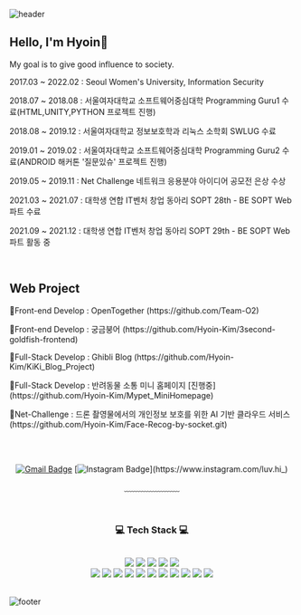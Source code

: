 ![header](https://capsule-render.vercel.app/api?type=waving&&color=gradient&height=100&section=header&fontSize=90)

 <h2>Hello, I'm Hyoin💛</h2>
 <p>My goal is to give good influence to society.</p>
 <p>2017.03 ~ 2022.02 : Seoul Women's University, Information Security</p>
 <p>2018.07 ~ 2018.08 : 서울여자대학교 소프트웨어중심대학 Programming Guru1 수료(HTML,UNITY,PYTHON 프로젝트 진행) </p>
 <p>2018.08 ~ 2019.12 : 서울여자대학교 정보보호학과 리눅스 소학회 SWLUG 수료 </p>
 <p>2019.01 ~ 2019.02 : 서울여자대학교 소프트웨어중심대학 Programming Guru2 수료(ANDROID 해커톤 '질문있슈' 프로젝트 진행) </p>
 <p>2019.05 ~ 2019.11 : Net Challenge 네트워크 응용분야 아이디어 공모전 은상 수상</p>
 <p>2021.03 ~ 2021.07 : 대학생 연합 IT벤처 창업 동아리 SOPT 28th - BE SOPT Web파트 수료 </p>
 <p>2021.09 ~ 2021.12 : 대학생 연합 IT벤처 창업 동아리 SOPT 29th - BE SOPT Web파트 활동 중 </p>
<br/>
 <h2>Web Project</h2>
 <p>🎇Front-end Develop : OpenTogether (https://github.com/Team-O2) </p>
 <p>🎇Front-end Develop : 궁금붕어 (https://github.com/Hyoin-Kim/3second-goldfish-frontend) </p>
 <p>🎇Full-Stack Develop : Ghibli Blog (https://github.com/Hyoin-Kim/KiKi_Blog_Project) </p>
 <p>🎇Full-Stack Develop : 반려동물 소통 미니 홈페이지 [진행중] (https://github.com/Hyoin-Kim/Mypet_MiniHomepage) </p>
 <p>🎇Net-Challenge : 드론 촬영물에서의 개인정보 보호를 위한 AI 기반 클라우드 서비스 (https://github.com/Hyoin-Kim/Face-Recog-by-socket.git) </p>

 
 <div align = "center">


<br/><br/>


[![Gmail Badge](https://img.shields.io/badge/Gmail-d14836?style=flat-square&logo=Gmail&logoColor=white&link=mailto:hi980506@gmail.com)](mailto:hi980506@gmail.com)
[![Instagram Badge](http://img.shields.io/badge/-Instagram-white?style=flat-square&logo=Instagram&link=https://www.instagram.com/luv.hi_)](https://www.instagram.com/luv.hi_)

  
﹏﹏﹏﹏﹏﹏﹏

<br/>

<h3>💻 Tech Stack 💻</h3>
 
<br/>

<img src="https://img.shields.io/badge/HTML-E34F26?style=flat-square&logo=HTML5&logoColor=white"/>
<img src="https://img.shields.io/badge/CSS-1572B6?style=flat-square&logo=CSS3&logoColor=white"/>
<img src="https://img.shields.io/badge/JavaScript-F7DF1E?style=flat-square&logo=JavaScript&logoColor=white"/>
<img src="https://img.shields.io/badge/TypeScript-08088A?style=flat-square&logo=TypeScript&logoColor=white"/>
<img src="https://img.shields.io/badge/Bootstrap-6e43a3?style=flat-square&logo=Bootstrap&logoColor=white"/><br/>
<img src="https://img.shields.io/badge/PHP-DF0101?style=flat-square&logo=PHP&logoColor=black"/>
<img src="https://img.shields.io/badge/JQuery-0040FF?style=flat-square&logo=JQuery&logoColor=black"/>
<img src="https://img.shields.io/badge/React-7ddfff?style=flat-square&logo=React&logoColor=black"/>
<img src="https://img.shields.io/badge/Next.js-black?style=flat-square&logo=Next.js&logoColor=white"/>
<img src="https://img.shields.io/badge/Java-092E20?style=flat-square&logo=Java&logoColor=white"/>
<img src="https://img.shields.io/badge/Tensorflow-4a154b?style=flat-square&logo=Tensorflow&logoColor=white"/>
<img src="https://img.shields.io/badge/C-A8B9CC?style=flat-square&logo=C&logoColor=white"/>
<img src="https://img.shields.io/badge/Git-F05032?style=flat-square&logo=Git&logoColor=white"/>
<img src="https://img.shields.io/badge/Python-3776AB?style=flat-square&logo=Python&logoColor=white"/>
<img src="https://img.shields.io/badge/Notion-3A2F0B?style=flat-square&logo=Notion&logoColor=white"/>
<img src="https://img.shields.io/badge/Figma-BF00FF?style=flat-square&logo=Figma&logoColor=white"/>

</div>

<br/>


![footer](https://capsule-render.vercel.app/api?type=waving&&color=gradient&height=100&section=footer&fontSize=90)
